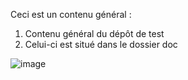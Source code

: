 Ceci est un contenu général :
1. Contenu général du dépôt de test
2. Celui-ci est situé dans le dossier doc
   
![image](docs/translated_images/korean.png.French.bff31fdda211217ae28fe68781a29531751daa02c79d56952ab78fbc305ee927.png)
